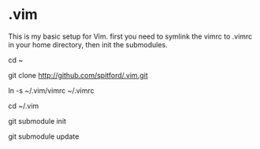 # .vim
This is my basic setup for Vim.
first you need to symlink the vimrc to .vimrc in your home directory, then init the submodules.

cd ~

git clone http://github.com/spitford/.vim.git

ln -s ~/.vim/vimrc ~/.vimrc

cd ~/.vim

git submodule init

git submodule update
